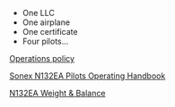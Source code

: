 * One LLC
* One airplane
* One certificate
* Four pilots...

[Operations policy](Operations.md)

[Sonex N132EA Pilots Operating Handbook](POH.md)

[N132EA Weight & Balance](weight_and_balance.jpg)
